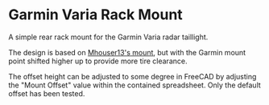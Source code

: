 # Garmin Varia Rack Mount

A simple rear rack mount for the Garmin Varia radar taillight.

The design is based on
[Mhouser13's mount](https://www.printables.com/model/48649-garmin-varia-bike-rack-mount), but with the Garmin mount
point shifted higher up to provide more tire clearance.

The offset height can be adjusted to some degree in FreeCAD by adjusting the "Mount Offset" value within the contained
spreadsheet.  Only the default offset has been tested.
